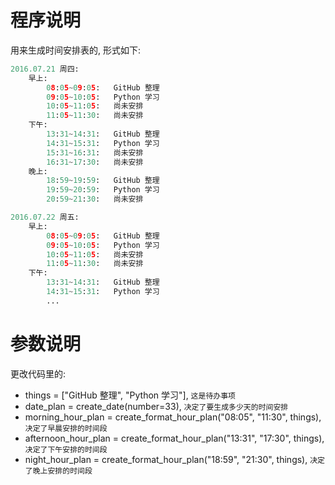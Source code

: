 # 程序说明
用来生成时间安排表的, 形式如下:
```Python
2016.07.21 周四:
    早上:
        08:05~09:05:   GitHub 整理
        09:05~10:05:   Python 学习
        10:05~11:05:   尚未安排
        11:05~11:30:   尚未安排
    下午:
        13:31~14:31:   GitHub 整理
        14:31~15:31:   Python 学习
        15:31~16:31:   尚未安排
        16:31~17:30:   尚未安排
    晚上:
        18:59~19:59:   GitHub 整理
        19:59~20:59:   Python 学习
        20:59~21:30:   尚未安排

2016.07.22 周五:
    早上:
        08:05~09:05:   GitHub 整理
        09:05~10:05:   Python 学习
        10:05~11:05:   尚未安排
        11:05~11:30:   尚未安排
    下午:
        13:31~14:31:   GitHub 整理
        14:31~15:31:   Python 学习
        ...
```

# 参数说明
更改代码里的:
* things = ["GitHub 整理", "Python 学习"], ``这是待办事项``
* date_plan = create_date(number=33), ``决定了要生成多少天的时间安排``
* morning_hour_plan = create_format_hour_plan("08:05", "11:30", things), ``决定了早晨安排的时间段``
* afternoon_hour_plan = create_format_hour_plan("13:31", "17:30", things), ``决定了下午安排的时间段``
* night_hour_plan = create_format_hour_plan("18:59", "21:30", things), ``决定了晚上安排的时间段``
